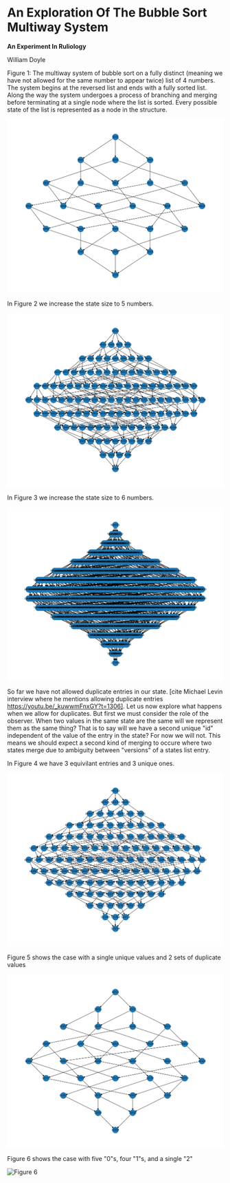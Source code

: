 # An Exploration Of The Bubble Sort Multiway System
**An Experiment In Ruliology**

William Doyle

Figure 1: The multiway system of bubble sort on a fully distinct (meaning we have not allowed for the same number to appear twice) list of 4 numbers. The system begins at the reversed list and ends with a fully sorted list. Along the way the system undergoes a process of branching and merging before terminating at a single node where the list is sorted. Every possible state of the list is represented as a node in the structure. 

![Figure 1](assets/bubble_n4.png)

In Figure 2 we increase the state size to 5 numbers. 

![Figure 2](assets/bubble_n5.png)

In Figure 3 we increase the state size to 6 numbers. 

![Figure 3](assets/bubble_n6.png)

So far we have not allowed duplicate entries in our state. [cite Michael Levin interview where he mentions allowing duplicate entries https://youtu.be/_kuwwmFnxGY?t=1306]. Let us now explore what happens when we allow for duplicates. But first we must consider the role of the observer. When two values in the same state are the same will we represent them as the same thing? That is to say will we have a second unique "id" independent of the value of the entry in the state? For now we will not. This means we should expect a second kind of merging to occure where two states merge due to ambiguity between "versions" of a states list entry.

In Figure 4 we have 3 equivilant entries and 3 unique ones. 

![Figure 4](assets/mw_dup_432111.png)

Figure 5 shows the case with a single unique values and 2 sets of duplicate values

![Figure 5](assets/mw_dup_32211.png)

Figure 6 shows the case with five "0"s, four "1"s, and a single "2"

![Figure 6](assets/mw_dup_0000011112.png)


